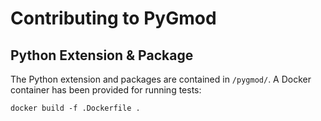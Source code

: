 # Contributing to PyGmod

## Python Extension & Package

The Python extension and packages are contained in ``/pygmod/``. A Docker container has been provided for running tests:

```
docker build -f .Dockerfile .
```
